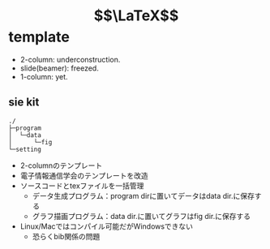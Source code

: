 # $$\LaTeX$$ template
+ 2-column: underconstruction.
+ slide(beamer): freezed.
+ 1-column: yet.

## sie kit
```
./
├─program
│  └─data
│      └─fig
└─setting
```
+ 2-columnのテンプレート
+ 電子情報通信学会のテンプレートを改造
+ ソースコードとtexファイルを一括管理
    + データ生成プログラム：program dirに置いてデータはdata dir.に保存する
    + グラフ描画プログラム：data dir.に置いてグラフはfig dir.に保存する
+ Linux/Macではコンパイル可能だがWindowsできない
    + 恐らくbib関係の問題


